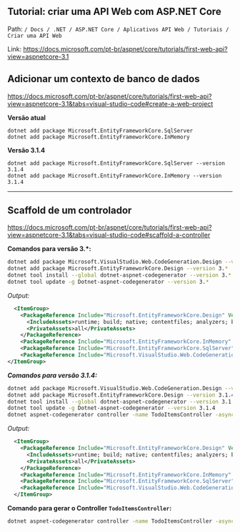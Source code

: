 ## Tutorial: criar uma API Web com ASP.NET Core

Path:
`/ Docs / .NET / ASP.NET Core / Aplicativos API Web / Tutoriais / Criar uma API Web`

Link: https://docs.microsoft.com/pt-br/aspnet/core/tutorials/first-web-api?view=aspnetcore-3.1

## Adicionar um contexto de banco de dados

https://docs.microsoft.com/pt-br/aspnet/core/tutorials/first-web-api?view=aspnetcore-3.1&tabs=visual-studio-code#create-a-web-project

**Versão atual**

```bah
dotnet add package Microsoft.EntityFrameworkCore.SqlServer
dotnet add package Microsoft.EntityFrameworkCore.InMemory
```

**Versão 3.1.4**

```bah
dotnet add package Microsoft.EntityFrameworkCore.SqlServer --version 3.1.4
dotnet add package Microsoft.EntityFrameworkCore.InMemory --version 3.1.4
```

* * *

## Scaffold de um controlador

https://docs.microsoft.com/pt-br/aspnet/core/tutorials/first-web-api?view=aspnetcore-3.1&tabs=visual-studio-code#scaffold-a-controller

**Comandos para versão 3.\*:**

```bash
dotnet add package Microsoft.VisualStudio.Web.CodeGeneration.Design --version 3.*
dotnet add package Microsoft.EntityFrameworkCore.Design --version 3.*
dotnet tool install --global dotnet-aspnet-codegenerator --version 3.*
dotnet tool update -g Dotnet-aspnet-codegenerator --version 3.*
```

*Output:*

```xml
  <ItemGroup>
    <PackageReference Include="Microsoft.EntityFrameworkCore.Design" Version="3.*">
      <IncludeAssets>runtime; build; native; contentfiles; analyzers; buildtransitive</IncludeAssets>
      <PrivateAssets>all</PrivateAssets>
    </PackageReference>
    <PackageReference Include="Microsoft.EntityFrameworkCore.InMemory" Version="3.*" />
    <PackageReference Include="Microsoft.EntityFrameworkCore.SqlServer" Version="3.*" />
    <PackageReference Include="Microsoft.VisualStudio.Web.CodeGeneration.Design" Version="3.*" />
</ItemGroup>
```

**_Comandos para versão 3.1.4:_**

```bash
dotnet add package Microsoft.VisualStudio.Web.CodeGeneration.Design --version 3.1.4
dotnet add package Microsoft.EntityFrameworkCore.Design --version 3.1.4
dotnet tool install --global dotnet-aspnet-codegenerator --version 3.1.4
dotnet tool update -g Dotnet-aspnet-codegenerator --version 3.1.4
dotnet aspnet-codegenerator controller -name TodoItemsController -async -api -m TodoItem -dc TodoContext -outDir Controllers
```

*Output:*

```xml
  <ItemGroup>
    <PackageReference Include="Microsoft.EntityFrameworkCore.Design" Version="3.1.4">
      <IncludeAssets>runtime; build; native; contentfiles; analyzers; buildtransitive</IncludeAssets>
      <PrivateAssets>all</PrivateAssets>
    </PackageReference>
    <PackageReference Include="Microsoft.EntityFrameworkCore.InMemory" Version="3.1.4" />
    <PackageReference Include="Microsoft.EntityFrameworkCore.SqlServer" Version="3.1.4" />
    <PackageReference Include="Microsoft.VisualStudio.Web.CodeGeneration.Design" Version="3.1.4" />
  </ItemGroup>
```

**Comando para gerar o Controller `TodoItemsController`:**

```bash
dotnet aspnet-codegenerator controller -name TodoItemsController -async -api -m TodoItem -dc TodoContext -outDir Controllers
```
